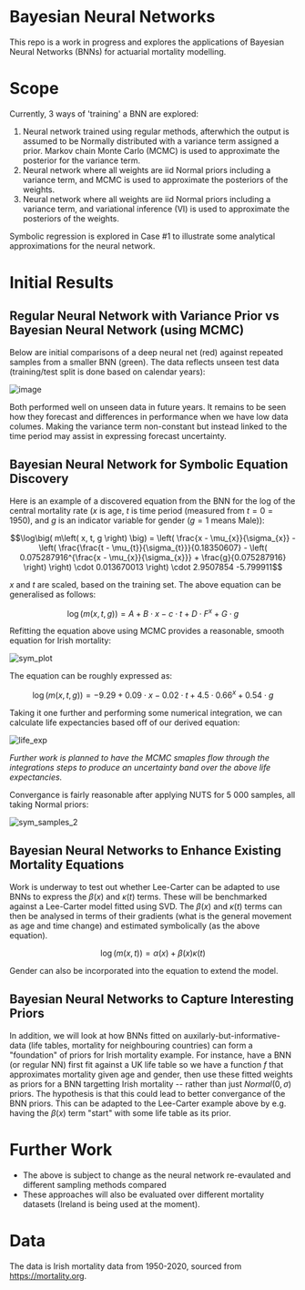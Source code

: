 # Bayesian Neural Networks

This repo is a work in progress and explores the applications of Bayesian Neural Networks (BNNs) for actuarial mortality modelling.

# Scope

Currently, 3 ways of 'training' a BNN are explored:
1. Neural network trained using regular methods, afterwhich the output is assumed to be Normally distributed with a variance term assigned a prior. Markov chain Monte Carlo (MCMC) is used to approximate the posterior for the variance term.
2. Neural network where all weights are iid Normal priors including a variance term, and MCMC is used to approximate the posteriors of the weights.
3. Neural network where all weights are iid Normal priors including a variance term, and variational inference (VI) is used to approximate the posteriors of the weights.

Symbolic regression is explored in Case #1 to illustrate some analytical approximations for the neural network.

# Initial Results

## Regular Neural Network with Variance Prior vs Bayesian Neural Network (using MCMC)
Below are initial comparisons of a deep neural net (red) against repeated samples from a smaller BNN (green). The data reflects unseen test data (training/test split is done based on calendar years):

![image](https://github.com/patrickm663/bayesian-neural-networks/assets/77886027/6e2433d0-3868-4bb7-9ab7-1c4f0064f62f)

Both performed well on unseen data in future years. It remains to be seen how they forecast and differences in performance when we have low data columes. Making the variance term non-constant but instead linked to the time period may assist in expressing forecast uncertainty.

## Bayesian Neural Network for Symbolic Equation Discovery

Here is an example of a discovered equation from the BNN for the log of the central mortality rate ($x$ is age, $t$ is time period (measured from $t=0=1950$), and $g$ is an indicator variable for gender ($g=1$ means Male)):

$$\log\big( m\left( x, t, g \right) \big) = \left( \frac{x - \mu_{x}}{\sigma_{x}} - \left( \frac{\frac{t - \mu_{t}}{\sigma_{t}}}{0.18350607} - \left( 0.075287916^{\frac{x - \mu_{x}}{\sigma_{x}}} + \frac{g}{0.075287916} \right) \right) \cdot 0.013670013 \right) \cdot 2.9507854 -5.799911$$

$x$ and $t$ are scaled, based on the training set. The above equation can be generalised as follows:

$$\log\big( m\left( x, t, g \right) \big) = A + B\cdot x - c\cdot t + D\cdot F^x + G\cdot g$$

Refitting the equation above using MCMC provides a reasonable, smooth equation for Irish mortality:

![sym_plot](https://github.com/patrickm663/bayesian-neural-networks/assets/77886027/a6d888c2-c07d-43e5-b35b-befaff61043e)

The equation can be roughly expressed as:

$$\log\big( m\left( x, t, g \right) \big) = -9.29 + 0.09\cdot x - 0.02\cdot t + 4.5\cdot 0.66^x + 0.54\cdot g$$

Taking it one further and performing some numerical integration, we can calculate life expectancies based off of our derived equation:

![life_exp](https://github.com/patrickm663/bayesian-neural-networks/assets/77886027/9441749a-e633-4d5f-8eef-b891f23932d7)

_Further work is planned to have the MCMC smaples flow through the integrations steps to produce an uncertainty band over the above life expectancies._

Convergance is fairly reasonable after applying NUTS for 5 000 samples, all taking Normal priors:

![sym_samples_2](https://github.com/patrickm663/bayesian-neural-networks/assets/77886027/a67f3847-d6fb-4ef2-8d78-e552efaec2ff)

## Bayesian Neural Networks to Enhance Existing Mortality Equations

Work is underway to test out whether Lee-Carter can be adapted to use BNNs to express the $\beta(x)$ and $\kappa(t)$ terms. These will be benchmarked against a Lee-Carter model fitted using SVD. The $\beta(x)$ and $\kappa(t)$ terms can then be analysed in terms of their gradients (what is the general movement as age and time change) and estimated symbolically (as the above equation).

$$\log\big( m\left( x, t \right) \big) = \alpha(x) + \beta(x)\kappa(t)$$

Gender can also be incorporated into the equation to extend the model.

## Bayesian Neural Networks to Capture Interesting Priors

In addition, we will look at how BNNs fitted on auxilarly-but-informative-data (life tables, mortality for neighbouring countries) can form a "foundation" of priors for Irish mortality example. For instance, have a BNN (or regular NN) first fit against a UK life table so we have a function $f$ that approximates mortality given age and gender, then use these fitted weights as priors for a BNN targetting Irish mortality -- rather than just $Normal(0, \sigma)$ priors. The hypothesis is that this could lead to better convergance of the BNN priors. This can be adapted to the Lee-Carter example above by e.g. having the $\beta(x)$ term "start" with some life table as its prior.

# Further Work

- The above is subject to change as the neural network re-evaulated and different sampling methods compared
- These approaches will also be evaluated over different mortality datasets (Ireland is being used at the moment).

# Data

The data is Irish mortality data from 1950-2020, sourced from https://mortality.org.
